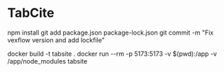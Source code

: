 # TabCite

npm install
git add package.json package-lock.json
git commit -m "Fix vexflow version and add lockfile"

docker build -t tabsite .
docker run --rm -p 5173:5173 -v $(pwd):/app -v /app/node_modules tabsite